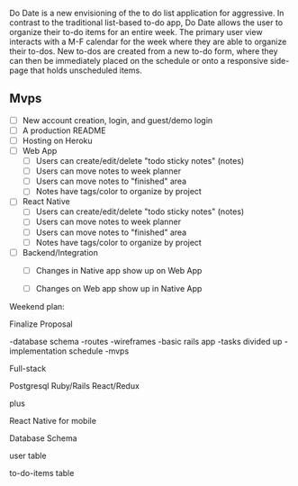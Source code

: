 Do Date is a new envisioning of the to do list application for aggressive. In contrast to the traditional list-based to-do app, Do Date allows the user to organize their to-do items for an entire week. The primary user view interacts with a M-F calendar for the week where they are able to organize their to-dos. New to-dos are created from a new to-do form, where they can then be immediately placed on the schedule or onto a responsive side-page that holds unscheduled items.


## Mvps

- [ ] New account creation, login, and guest/demo login
- [ ] A production README
- [ ] Hosting on Heroku
- [ ] Web App
  - [ ] Users can create/edit/delete "todo sticky notes" (notes)
  - [ ] Users can move notes to week planner
  - [ ] Users can move notes to "finished" area
  - [ ] Notes have tags/color to organize by project
- [ ] React Native
  - [ ] Users can create/edit/delete "todo sticky notes" (notes)
  - [ ] Users can move notes to week planner
  - [ ] Users can move notes to "finished" area
  - [ ] Notes have tags/color to organize by project
- [ ] Backend/Integration
  - [ ] Changes in Native app show up on Web App
  - [ ] Changes on Web app show up in Native App
  

Weekend plan:

Finalize Proposal

-database schema
-routes
-wireframes
-basic rails app
-tasks divided up
-implementation schedule
-mvps



Full-stack

Postgresql
Ruby/Rails
React/Redux

plus

React Native for mobile


Database Schema

user table

to-do-items table
